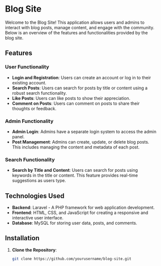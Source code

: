 # Blog Site

Welcome to the Blog Site! This application allows users and admins to interact with blog posts, manage content, and engage with the community. Below is an overview of the features and functionalities provided by the blog site.

## Features

### User Functionality

- **Login and Registration**: Users can create an account or log in to their existing account.
- **Search Posts**: Users can search for posts by title or content using a robust search functionality.
- **Like Posts**: Users can like posts to show their appreciation.
- **Comment on Posts**: Users can comment on posts to share their thoughts or feedback.

### Admin Functionality

- **Admin Login**: Admins have a separate login system to access the admin panel.
- **Post Management**: Admins can create, update, or delete blog posts. This includes managing the content and metadata of each post.

### Search Functionality

- **Search by Title and Content**: Users can search for posts using keywords in the title or content. This feature provides real-time suggestions as users type.

## Technologies Used

- **Backend**: Laravel - A PHP framework for web application development.
- **Frontend**: HTML, CSS, and JavaScript for creating a responsive and interactive user interface.
- **Database**: MySQL for storing user data, posts, and comments.

## Installation

1. **Clone the Repository**:

   ```bash
   git clone https://github.com/yourusername/blog-site.git
